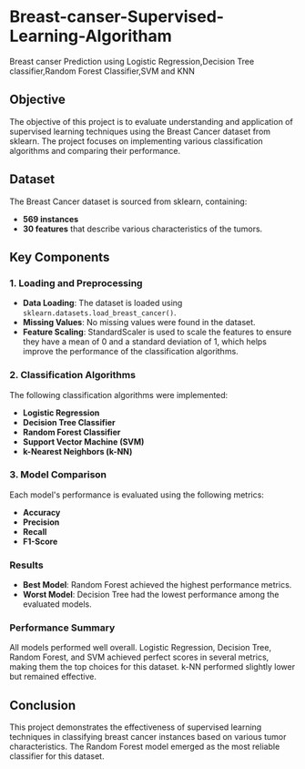 # Breast-canser-Supervised-Learning-Algoritham
Breast canser Prediction using Logistic Regression,Decision Tree classifier,Random Forest Classifier,SVM and KNN
## Objective
The objective of this project is to evaluate understanding and application of supervised learning techniques using the Breast Cancer dataset from sklearn. The project focuses on implementing various classification algorithms and comparing their performance.

## Dataset
The Breast Cancer dataset is sourced from sklearn, containing:
- **569 instances** 
- **30 features** that describe various characteristics of the tumors.

## Key Components

### 1. Loading and Preprocessing
- **Data Loading**: The dataset is loaded using `sklearn.datasets.load_breast_cancer()`.
- **Missing Values**: No missing values were found in the dataset.
- **Feature Scaling**: StandardScaler is used to scale the features to ensure they have a mean of 0 and a standard deviation of 1, which helps improve the performance of the classification algorithms.

### 2. Classification Algorithms
The following classification algorithms were implemented:
- **Logistic Regression**
- **Decision Tree Classifier**
- **Random Forest Classifier**
- **Support Vector Machine (SVM)**
- **k-Nearest Neighbors (k-NN)**

### 3. Model Comparison
Each model's performance is evaluated using the following metrics:
- **Accuracy**
- **Precision**
- **Recall**
- **F1-Score**

### Results
- **Best Model**: Random Forest achieved the highest performance metrics.
- **Worst Model**: Decision Tree had the lowest performance among the evaluated models.

### Performance Summary
All models performed well overall. Logistic Regression, Decision Tree, Random Forest, and SVM achieved perfect scores in several metrics, making them the top choices for this dataset. k-NN performed slightly lower but remained effective.

## Conclusion
This project demonstrates the effectiveness of supervised learning techniques in classifying breast cancer instances based on various tumor characteristics. The Random Forest model emerged as the most reliable classifier for this dataset.

